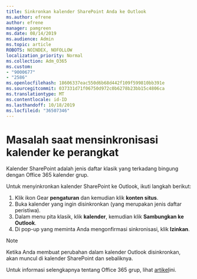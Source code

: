 ```yaml
---
title: Sinkronkan kalender SharePoint Anda ke Outlook
ms.author: efrene
author: efrene
manager: pamgreen
ms.date: 08/14/2019
ms.audience: Admin
ms.topic: article
ROBOTS: NOINDEX, NOFOLLOW
localization_priority: Normal
ms.collection: Adm_O365
ms.custom:
- "9000677"
- "2586"
ms.openlocfilehash: 18606337eac550d6b68d442f109f599810bb391e
ms.sourcegitcommit: 037331d71f06750d972c0b6278b23bb15c4806ca
ms.translationtype: MT
ms.contentlocale: id-ID
ms.lasthandoff: 10/18/2019
ms.locfileid: "36507346"
---
```

# <a name="issues-synchronizing-your-calendar-to-devices"></a>Masalah saat mensinkronisasi kalender ke perangkat

Kalender SharePoint adalah jenis daftar klasik yang terkadang bingung dengan Office 365 kalender grup.

Untuk menyinkronkan kalender SharePoint ke Outlook, ikuti langkah berikut:

1. Klik ikon Gear **pengaturan** dan kemudian klik **konten situs**.
2. Buka kalender yang ingin disinkronkan (yang merupakan jenis daftar peristiwa).
3. Dalam menu pita klasik, klik **kalender**, kemudian klik **Sambungkan ke Outlook**.
4. Di pop-up yang meminta Anda mengonfirmasi sinkronisasi, klik **Izinkan**.

>[!Note]
> Ketika Anda membuat perubahan dalam kalender Outlook disinkronkan, akan muncul di kalender SharePoint dan sebaliknya.

Untuk informasi selengkapnya tentang Office 365 grup, lihat [artikel](https://support.office.com/article/Learn-about-Office-365-groups-b565caa1-5c40-40ef-9915-60fdb2d97fa2)ini.
